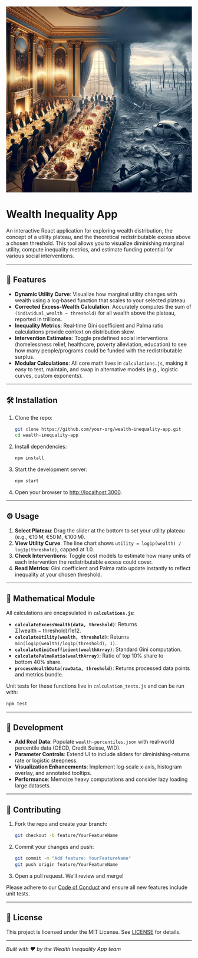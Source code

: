 ![Project Banner](./banner.jpg)

# Wealth Inequality App

An interactive React application for exploring wealth distribution, the concept of a utility plateau, and the theoretical redistributable excess above a chosen threshold. This tool allows you to visualize diminishing marginal utility, compute inequality metrics, and estimate funding potential for various social interventions.

---

## 🚀 Features

* **Dynamic Utility Curve**: Visualize how marginal utility changes with wealth using a log‑based function that scales to your selected plateau.
* **Corrected Excess-Wealth Calculation**: Accurately computes the sum of `(individual_wealth − threshold)` for all wealth above the plateau, reported in trillions.
* **Inequality Metrics**: Real‑time Gini coefficient and Palma ratio calculations provide context on distribution skew.
* **Intervention Estimates**: Toggle predefined social interventions (homelessness relief, healthcare, poverty alleviation, education) to see how many people/programs could be funded with the redistributable surplus.
* **Modular Calculations**: All core math lives in `calculations.js`, making it easy to test, maintain, and swap in alternative models (e.g., logistic curves, custom exponents).

---

## 🛠️ Installation

1. Clone the repo:

   ```bash
   git clone https://github.com/your-org/wealth-inequality-app.git
   cd wealth-inequality-app
   ```
2. Install dependencies:

   ```bash
   npm install
   ```
3. Start the development server:

   ```bash
   npm start
   ```
4. Open your browser to [http://localhost:3000](http://localhost:3000).

---

## ⚙️ Usage

1. **Select Plateau**: Drag the slider at the bottom to set your utility plateau (e.g., €10 M, €50 M, €100 M).
2. **View Utility Curve**: The line chart shows `utility = log1p(wealth) / log1p(threshold)`, capped at 1.0.
3. **Check Interventions**: Toggle cost models to estimate how many units of each intervention the redistributable excess could cover.
4. **Read Metrics**: Gini coefficient and Palma ratio update instantly to reflect inequality at your chosen threshold.

---

## 📐 Mathematical Module

All calculations are encapsulated in **`calculations.js`**:

* **`calculateExcessWealth(data, threshold)`**: Returns Σ(wealth − threshold)/1e12.
* **`calculateUtility(wealth, threshold)`**: Returns `min(log1p(wealth)/log1p(threshold), 1)`.
* **`calculateGiniCoefficient(wealthArray)`**: Standard Gini computation.
* **`calculatePalmaRatio(wealthArray)`**: Ratio of top 10% share to bottom 40% share.
* **`processWealthData(rawData, threshold)`**: Returns processed data points and metrics bundle.

Unit tests for these functions live in `calculation_tests.js` and can be run with:

```bash
npm test
```

---

## 🌱 Development

* **Add Real Data**: Populate `wealth-percentiles.json` with real‐world percentile data (OECD, Credit Suisse, WID).
* **Parameter Controls**: Extend UI to include sliders for diminishing‑returns rate or logistic steepness.
* **Visualization Enhancements**: Implement log‑scale x‑axis, histogram overlay, and annotated tooltips.
* **Performance**: Memoize heavy computations and consider lazy loading large datasets.

---

## 🤝 Contributing

1. Fork the repo and create your branch:

   ```bash
   git checkout -b feature/YourFeatureName
   ```
2. Commit your changes and push:

   ```bash
   git commit -m "Add feature: YourFeatureName"
   git push origin feature/YourFeatureName
   ```
3. Open a pull request. We’ll review and merge!

Please adhere to our [Code of Conduct](CODE_OF_CONDUCT.md) and ensure all new features include unit tests.

---

## 📄 License

This project is licensed under the MIT License. See [LICENSE](LICENSE) for details.

---

*Built with ❤️ by the Wealth Inequality App team*


